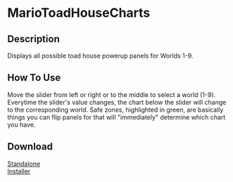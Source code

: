# MarioToadHouseCharts
## Description
Displays all possible toad house powerup panels for Worlds 1-9.

## How To Use
Move the slider from left or right or to the middle to select a world (1-9).
Everytime the slider's value changes, the chart below the slider will change to the corresponding world.
Safe zones, highlighted in green, are basically things you can flip panels for that will "immediately" determine which chart you have.

## Download
[Standalone](https://github.com/Lexz-08/MarioToadHouseCharts/releases/latest/download/MarioToadHouseCharts.zip)<br>
[Installer](https://github.com/Lexz-08/MarioToadHouseCharts/releases/latest/download/ChartViewerInstaller.exe)
